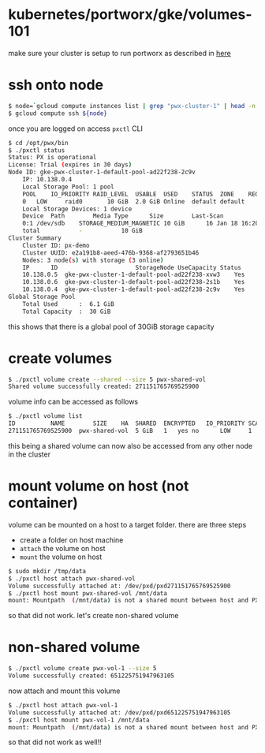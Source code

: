 # kubernetes/portworx/gke/volumes-101
make sure your cluster is setup to run portworx as described in
[here](https://github.com/sdeoras/kubernetes/tree/master/portworx/gke/setup-101)

# ssh onto node
```bash
$ node=`gcloud compute instances list | grep "pwx-cluster-1" | head -n 1 | awk '{print $1}'`
$ gcloud compute ssh ${node}
```
once you are logged on access `pxctl` CLI
```bash
$ cd /opt/pwx/bin
$ ./pxctl status
Status: PX is operational
License: Trial (expires in 30 days)
Node ID: gke-pwx-cluster-1-default-pool-ad22f238-2c9v
	IP: 10.138.0.4
 	Local Storage Pool: 1 pool
	POOL	IO_PRIORITY	RAID_LEVEL	USABLE	USED	STATUS	ZONE	REGION
	0	LOW		raid0		10 GiB	2.0 GiB	Online	default	default
	Local Storage Devices: 1 device
	Device	Path		Media Type		Size		Last-Scan
	0:1	/dev/sdb	STORAGE_MEDIUM_MAGNETIC	10 GiB		16 Jan 18 16:20 UTC
	total			-			10 GiB
Cluster Summary
	Cluster ID: px-demo
	Cluster UUID: e2a191b8-aeed-476b-9368-af2793651b46
	Nodes: 3 node(s) with storage (3 online)
	IP		ID						StorageNode	UseCapacity	Status
	10.138.0.5	gke-pwx-cluster-1-default-pool-ad22f238-xvw3	Yes		2.0 GiB	10 GiB		Online
	10.138.0.6	gke-pwx-cluster-1-default-pool-ad22f238-2s1b	Yes		2.0 GiB	10 GiB		Online
	10.138.0.4	gke-pwx-cluster-1-default-pool-ad22f238-2c9v	Yes		2.0 GiB	10 GiB		Online	 (This node)
Global Storage Pool
	Total Used    	:  6.1 GiB
	Total Capacity	:  30 GiB
```

this shows that there is a global pool of 30GiB storage capacity

# create volumes
```bash
$ ./pxctl volume create --shared --size 5 pwx-shared-vol
Shared volume successfully created: 271151765769525900
```
volume info can be accessed as follows
```bash
$ ./pxctl volume list
ID			NAME		SIZE	HA	SHARED	ENCRYPTED	IO_PRIORITY	SCALE	STATUS
271151765769525900	pwx-shared-vol	5 GiB	1	yes	no		LOW		1	up - detached
```
this being a shared volume can now also be accessed from any other node in the cluster

# mount volume on host (not container)
volume can be mounted on a host to a target folder. there are three steps
* create a folder on host machine
* `attach` the volume on host
* `mount` the volume on host

```bash
$ sudo mkdir /tmp/data
$ ./pxctl host attach pwx-shared-vol
Volume successfully attached at: /dev/pxd/pxd271151765769525900
$ ./pxctl host mount pwx-shared-vol /mnt/data
mount: Mountpath  (/mnt/data) is not a shared mount between host and PX container<Paste>
```
so that did not work. let's create non-shared volume

# non-shared volume
```bash
$ ./pxctl volume create pwx-vol-1 --size 5
Volume successfully created: 651225751947963105
```
now attach and mount this volume
```bash
$ ./pxctl host attach pwx-vol-1
Volume successfully attached at: /dev/pxd/pxd651225751947963105
$ ./pxctl host mount pwx-vol-1 /mnt/data
mount: Mountpath  (/mnt/data) is not a shared mount between host and PX container
```
so that did not work as well!!


